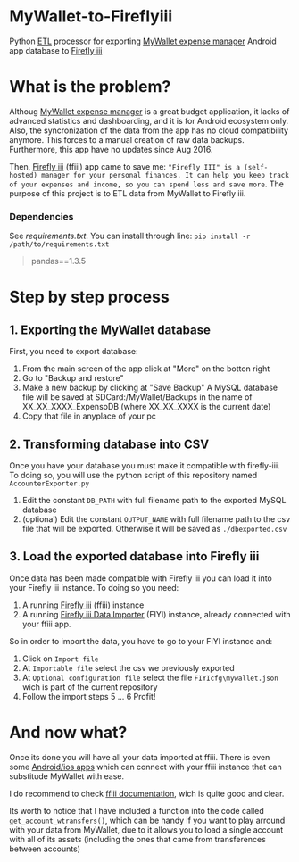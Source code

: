 # MyWallet-to-Fireflyiii
Python [ETL](https://en.wikipedia.org/wiki/Extract,_transform,_load) processor for exporting [MyWallet expense manager](https://play.google.com/store/apps/details?id=com.apps.balli.mywallet) Android app database to [Firefly iii](https://github.com/firefly-iii/firefly-iii)

# What is the problem?
Althoug [MyWallet expense manager](https://play.google.com/store/apps/details?id=com.apps.balli.mywallet) is a great budget application, it lacks of advanced statistics and dashboarding, and it is for Android ecosystem only. Also, the syncronization of the data from the app has no cloud compatibility anymore. This forces to a manual creation of raw data backups. Furthermore, this app have no updates since Aug 2016.

Then, [Firefly iii](https://github.com/firefly-iii/firefly-iii) (ffiii) app came to save me: ```"Firefly III" is a (self-hosted) manager for your personal finances. It can help you keep track of your expenses and income, so you can spend less and save more```. The purpose of this project is to ETL data from MyWallet to Firefly iii.

### Dependencies

See *requirements.txt*. You can install through line:
`pip install -r /path/to/requirements.txt`

>pandas==1.3.5

# Step by step process

## 1. Exporting the MyWallet database
First, you need to export database:
1. From the main screen of the app click at "More" on the botton right
2. Go to "Backup and restore"
3. Make a new backup by clicking at "Save Backup"
 A MySQL database file will be saved at SDCard:/MyWallet/Backups in the name of XX_XX_XXXX_ExpensoDB (where XX_XX_XXXX is the current date)
4. Copy that file in anyplace of your pc

## 2. Transforming database into CSV
Once you have your database you must make it compatible with firefly-iii. To doing so, you will use the python script of this repository named ```AccounterExporter.py```
1. Edit the constant ```DB_PATH``` with full filename path to the exported MySQL database
2. (optional) Edit the constant ```OUTPUT_NAME``` with full filename path to the csv file that will be exported. Otherwise it will be saved as ```./dbexported.csv```

## 3. Load the exported database into Firefly iii
Once data has been made compatible with Firefly iii you can load it into your Firefly iii instance. To doing so you need:
1. A running [Firefly iii](https://github.com/firefly-iii/firefly-iii) (ffiii) instance
2. A running [Firefly iii Data Importer](https://github.com/firefly-iii/data-importer) (FIYI) instance, already connected with your ffiii app.

So in order to import the data, you have to go to your FIYI instance and:
1. Click on ```Import file```
2. At ```Importable file``` select the csv we previously exported
3. At ```Optional configuration file``` select the file ```FIYIcfg\mywallet.json``` wich is part of the current repository
4. Follow the import steps
5 ...
6 Profit!

# And now what?
Once its done you will have all your data imported at ffiii. There is even some [Android/ios apps](https://docs.firefly-iii.org/firefly-iii/other-pages/3rdparty/#mobile-applications) which can connect with your ffiii instance that can substitude MyWallet with ease.

I do recommend to check [ffiii documentation](https://docs.firefly-iii.org/), wich is quite good and clear.

Its worth to notice that I have included a function into the code called ```get_account_wtransfers()```, which can be handy if you want to play arround with your data from MyWallet, due to it allows you to load a single account with all of its assets (including the ones that came from transferences between accounts)
